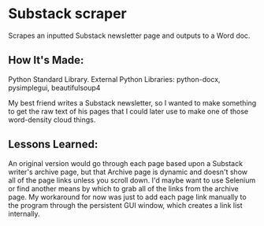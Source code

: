 # Substack scraper
Scrapes an inputted Substack newsletter page and outputs to a Word doc. 

## How It's Made:

Python Standard Library. External Python Libraries: python-docx, pysimplegui, beautifulsoup4

My best friend writes a Substack newsletter, so I wanted to make something to get the raw text of his pages that I could later use to make one of those word-density cloud things. 

## Lessons Learned:

An original version would go through each page based upon a Substack writer's archive page, but that Archive page is dynamic and doesn't show all of the page links unless you scroll down. I'd maybe want to use Selenium or find another means by which to grab all of the links from the archive page. My workaround for now was just to add each page link manually to the program through the persistent GUI window, which creates a link list internally.
